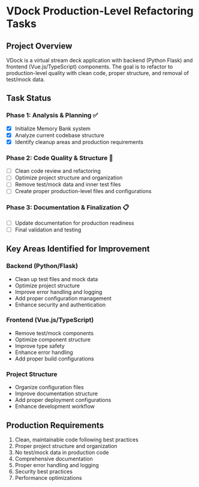 # VDock Production-Level Refactoring Tasks

## Project Overview
VDock is a virtual stream deck application with backend (Python Flask) and frontend (Vue.js/TypeScript) components. The goal is to refactor to production-level quality with clean code, proper structure, and removal of test/mock data.

## Task Status

### Phase 1: Analysis & Planning ✅
- [x] Initialize Memory Bank system
- [x] Analyze current codebase structure
- [x] Identify cleanup areas and production requirements

### Phase 2: Code Quality & Structure 🔄
- [ ] Clean code review and refactoring
- [ ] Optimize project structure and organization
- [ ] Remove test/mock data and inner test files
- [ ] Create proper production-level files and configurations

### Phase 3: Documentation & Finalization 📋
- [ ] Update documentation for production readiness
- [ ] Final validation and testing

## Key Areas Identified for Improvement

### Backend (Python/Flask)
- Clean up test files and mock data
- Optimize project structure
- Improve error handling and logging
- Add proper configuration management
- Enhance security and authentication

### Frontend (Vue.js/TypeScript)
- Remove test/mock components
- Optimize component structure
- Improve type safety
- Enhance error handling
- Add proper build configurations

### Project Structure
- Organize configuration files
- Improve documentation structure
- Add proper deployment configurations
- Enhance development workflow

## Production Requirements
1. Clean, maintainable code following best practices
2. Proper project structure and organization
3. No test/mock data in production code
4. Comprehensive documentation
5. Proper error handling and logging
6. Security best practices
7. Performance optimizations
